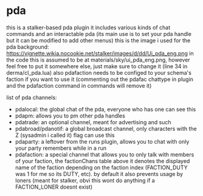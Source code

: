 # pda
this is a stalker-based pda plugin
it includes various kinds of chat commands and an interactable pda (its main use is to set your pda handle but it can be modified to add other menus)
this is the image i used for the pda background: https://vignette.wikia.nocookie.net/stalker/images/d/dd/Ui_pda_eng.png
in the code this is assumed to be at materials/sky/ui_pda_eng.png, however feel free to put it somewhere else, just make sure to change it (line 34 in derma/cl_pda.lua)
also pdafaction needs to be configed to your schema's faction if you want to use it (commenting out the pdafac chattype in plugin and the pdafaction command in commands will remove it)

list of pda channels:
- pdalocal: the global chat of the pda, everyone who has one can see this
- pdapm: allows you to pm other pda handles
- pdatrade: an optional channel, meant for advertising and such
- pdabroad/pdanotif: a global broadcast channel, only characters with the Z (sysadmin i called it) flag can use this
- pdaparty: a leftover from the runs plugin, allows you to chat with only your party remembers while in a run
- pdafaction: a special channel that allows you to only talk with members of your faction, the factionChans table above it denotes the displayed name of the faction depending on the faction index (FACTION_DUTY was 1 for me so its DUTY, etc). by default it also prevents usage by loners (meant for stalker, obvi this wont do anything if a FACTION_LONER doesnt exist)